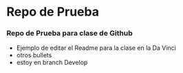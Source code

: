 # Repo de Prueba
 ### Repo de Prueba para clase de Github
 
 - Ejemplo de editar el Readme para la clase en la Da Vinci
- otros bullets
- estoy en branch Develop
